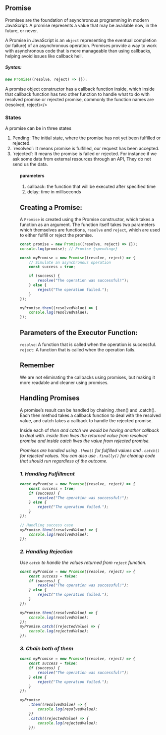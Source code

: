## Promise

Promises are the foundation of asynchronous programming in modern JavaScript.
A promise represents a value that may be available now, in the future, or never.

A Promise in JavaScript is an `object` representing the eventual completion (or failure) of an asynchronous operation. Promises provide a way to work with asynchronous code that is more manageable than using callbacks, helping avoid issues like callback hell.

##### Syntax:

```js
new Promise((resolve, reject) => {});
```

A promise object constructor has a callback function inside, which inside that callback function has two other function to handle what to do with resolved promise or rejected promise, commonly the function names are (resolved, reject)</>

### States

A promise can be in three states

<ol>

<li>Pending: The initial state, where the promise has not yet been fulfilled or rejected.</li>

<li>`resolved`: It means promise is fulfilled, our request has been accepted. </li>

<li>`rejected`: It means the promise is failed or rejected. For instance if we ask some data from external resources through an API, They do not send us the data.</li>

<ol>

#### parameters

<ol>
<li>callback: the function that will be executed after specified time</li>
<li>delay: time in milliseconds</li>
</ol>

## Creating a Promise:

A `Promise` is created using the Promise constructor, which takes a function as an argument. The function itself takes two parameters which themselves are functions, `resolve` and `reject`, which are used to either fulfill or reject the promise.

```js
const promise = new Promise((resolve, reject) => {});
console.log(promise); // Promise {<pending>}
```

```js
const myPromise = new Promise((resolve, reject) => {
	// Simulate an asynchronous operation
	const success = true;

	if (success) {
		resolve("The operation was successful!");
	} else {
		reject("The operation failed.");
	}
});

myPromise.then((resolvedValue) => {
	console.log(resolvedValue);
});
```

## Parameters of the Executor Function:

`resolve`: A function that is called when the operation is successful.
`reject`: A function that is called when the operation fails.

## Remember

We are not eliminating the callbacks using promises, but making it more readable and cleaner using promises.

## Handling Promises

A promise’s result can be handled by chaining .then() and .catch(). Each then method takes a callback function to deal with the resolved value, and catch takes a callback to handle the rejected promise.

<p>Inside each of <em>then<em> and <em>catch</em> we would be having another callback to deal with. inside <em>then</em> lives the  returned value from resolved promise and inside <em>catch</em> lives the value from rejected promise.</p>

Promises are handled using `.then()` for fulfilled values and `.catch()` for rejected values. You can also use `.finally()` for cleanup code that should run regardless of the outcome.

### 1. Handling Fulfillment

```js
const myPromise = new Promise((resolve, reject) => {
	const success = true;
	if (success) {
		resolve("The operation was successful!");
	} else {
		reject("The operation failed.");
	}
});

// Handling success case
myPromise.then((resolvedValue) => {
	console.log(resolvedValue);
});
```

### 2. Handling Rejection

Use `catch` to handle the values returned from `reject` function.

```js
const myPromise = new Promise((resolve, reject) => {
	const success = false;
	if (success) {
		resolve("The operation was successful!");
	} else {
		reject("The operation failed.");
	}
});

myPromise.then((resolvedValue) => {
	console.log(resolvedValue);
});
myPromise.catch((rejectedValue) => {
	console.log(rejectedValue);
});
```

### 3. Chain both of them

```js
const myPromise = new Promise((resolve, reject) => {
	const success = false;
	if (success) {
		resolve("The operation was successful!");
	} else {
		reject("The operation failed.");
	}
});

myPromise
	.then((resolvedValue) => {
		console.log(resolvedValue);
	})
	.catch((rejectedValue) => {
		console.log(rejectedValue);
	});
```
